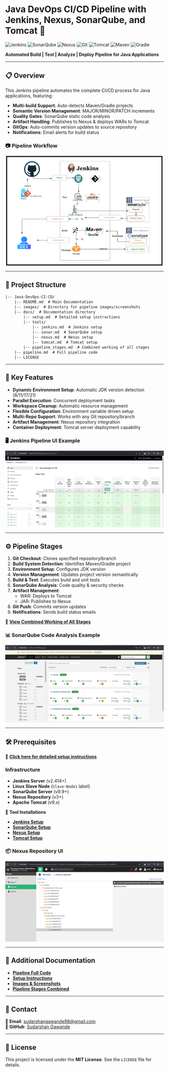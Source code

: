# Java DevOps CI/CD Pipeline with Jenkins, Nexus, SonarQube, and Tomcat 🚀

![Jenkins](https://img.shields.io/badge/Jenkins-D33833?style=for-the-badge&logo=Jenkins&logoColor=white)
![SonarQube](https://img.shields.io/badge/SonarQube-4E9BCD?style=for-the-badge&logo=sonarqube&logoColor=white)
![Nexus](https://img.shields.io/badge/Nexus-00C4CC?style=for-the-badge)
![Git](https://img.shields.io/badge/Git-F05032?style=for-the-badge&logo=git&logoColor=white)
![Tomcat](https://img.shields.io/badge/Tomcat-F8DC75?style=for-the-badge&logo=apache-tomcat&logoColor=black)
![Maven](https://img.shields.io/badge/Maven-C71A36?style=for-the-badge&logo=apache-maven&logoColor=white)
![Gradle](https://img.shields.io/badge/Gradle-02303A?style=for-the-badge&logo=gradle&logoColor=white)

**Automated Build | Test | Analyze | Deploy Pipeline for Java Applications**

---

## 📋 Overview
This Jenkins pipeline automates the complete CI/CD process for Java applications, featuring:
- **Multi-build Support**: Auto-detects Maven/Gradle projects
- **Semantic Version Management**: MAJOR/MINOR/PATCH increments
- **Quality Gates**: SonarQube static code analysis
- **Artifact Handling**: Publishes to Nexus & deploys WARs to Tomcat
- **GitOps**: Auto-commits version updates to source repository
- **Notifications**: Email alerts for build status

### 📷 Pipeline Workflow
![Pipeline Overview](images/pipeline_overview.png)

---

## 📂 Project Structure

```
|-- Java-DevOps-CI-CD/
    |-- README.md  # Main Documentation
    |-- images/  # Directory for pipeline images/screenshots
    |-- docs/  # Documentation directory
        |-- setup.md  # Detailed setup instructions
        |-- tools/
            |-- jenkins.md  # Jenkins setup
            |-- sonar.md  # SonarQube setup
            |-- nexus.md  # Nexus setup
            |-- tomcat.md  # Tomcat setup
        |-- pipeline_stages.md  # Combined working of all stages
    |-- pipeline.md  # Full pipeline code
    |-- LICENSE
```

---

## 🚀 Key Features
- **Dynamic Environment Setup**: Automatic JDK version detection (8/11/17/21)
- **Parallel Execution**: Concurrent deployment tasks
- **Workspace Cleanup**: Automatic resource management
- **Flexible Configuration**: Environment variable driven setup
- **Multi-Repo Support**: Works with any Git repository/branch
- **Artifact Management**: Nexus repository integration
- **Container Deployment**: Tomcat server deployment capability

### 🖥 Jenkins Pipeline UI Example
![Jenkins Pipeline](images/jenkins_pipeline.png)

---

## ⚙️ Pipeline Stages
1. **Git Checkout**: Clones specified repository/branch
2. **Build System Detection**: Identifies Maven/Gradle project
3. **Environment Setup**: Configures JDK version
4. **Version Management**: Updates project version semantically
5. **Build & Test**: Executes build and unit tests
6. **SonarQube Analysis**: Code quality & security checks
7. **Artifact Management**:
   - WAR: Deploys to Tomcat
   - JAR: Publishes to Nexus
8. **Git Push**: Commits version updates
9. **Notifications**: Sends build status emails

🔗 **[View Combined Working of All Stages](docs/pipeline_stages.md)**

### 📊 SonarQube Code Analysis Example
![SonarQube Report](images/sonarqube_report.png)

---

## 🛠 Prerequisites

🔗 **[Click here for detailed setup instructions](docs/setup.md)**

### Infrastructure
- **Jenkins Server** (v2.414+)
- **Linux Slave Node** (`Slave-Node1` label)
- **SonarQube Server** (v9.9+)
- **Nexus Repository** (v3+)
- **Apache Tomcat** (v9.x)

🔧 **Tool Installations**
- **[Jenkins Setup](docs/tools/jenkins.md)**
- **[SonarQube Setup](docs/tools/sonar.md)**
- **[Nexus Setup](docs/tools/nexus.md)**
- **[Tomcat Setup](docs/tools/tomcat.md)**

### 📦 Nexus Repository UI
![Nexus Repository](images/nexus_repository.png)

---

## 📄 Additional Documentation
- **[Pipeline Full Code](pipeline.md)**
- **[Setup Instructions](docs/setup.md)**
- **[Images & Screenshots](images/)**
- **[Pipeline Stages Combined](docs/pipeline_stages.md)**

---

## 📧 Contact
📧 **Email**: [sudarshangawande98@gmail.com](mailto:sudarshangawande98@gmail.com)  
🔗 **GitHub**: [Sudarshan Gawande](https://github.com/sudarshangawande98)

---

## 📄 License
This project is licensed under the **MIT License**. See the `LICENSE` file for details.